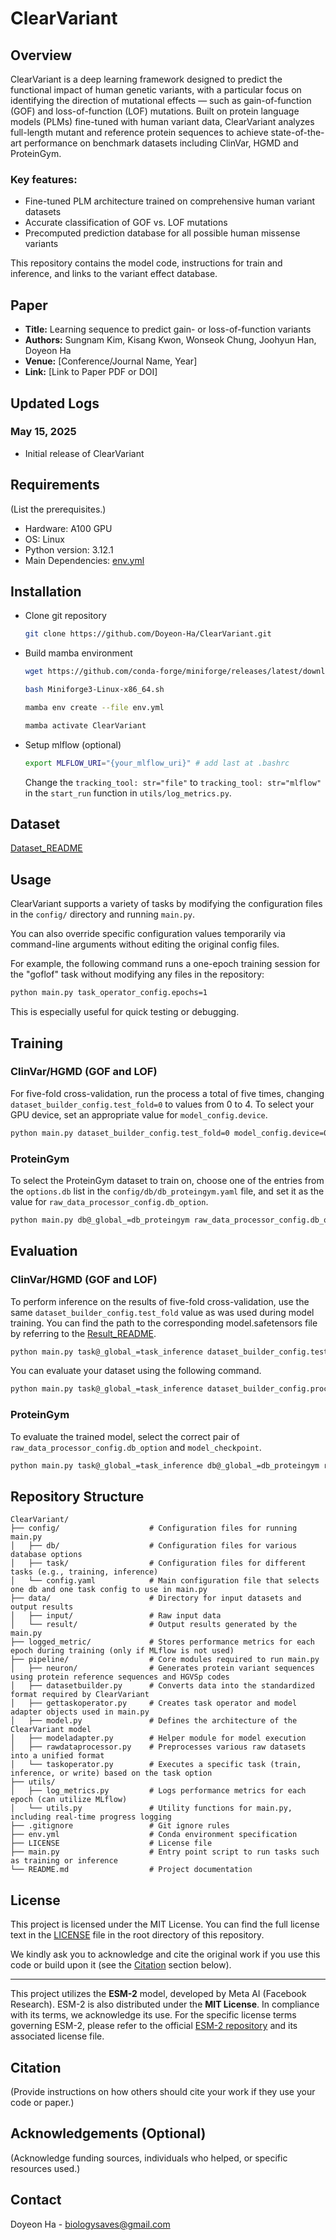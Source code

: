 # ClearVariant

## Overview
ClearVariant is a deep learning framework designed to predict the functional impact of human genetic variants, with a particular focus on identifying the direction of mutational effects — such as gain-of-function (GOF) and loss-of-function (LOF) mutations. Built on protein language models (PLMs) fine-tuned with human variant data, ClearVariant analyzes full-length mutant and reference protein sequences to achieve state-of-the-art performance on benchmark datasets including ClinVar, HGMD and ProteinGym.

### Key features:
* Fine-tuned PLM architecture trained on comprehensive human variant datasets
* Accurate classification of GOF vs. LOF mutations
* Precomputed prediction database for all possible human missense variants

This repository contains the model code, instructions for train and inference, and links to the variant effect database.

## Paper
* **Title:** Learning sequence to predict gain- or loss-of-function variants
* **Authors:** Sungnam Kim, Kisang Kwon, Wonseok Chung, Joohyun Han, Doyeon Ha
* **Venue:** [Conference/Journal Name, Year]
* **Link:** [Link to Paper PDF or DOI]

## Updated Logs
### May 15, 2025
* Initial release of ClearVariant

## Requirements
(List the prerequisites.)
* Hardware: A100 GPU
* OS: Linux
* Python version: 3.12.1
* Main Dependencies: [env.yml](env.yml)

## Installation
* Clone git repository
    ```bash
    git clone https://github.com/Doyeon-Ha/ClearVariant.git
    ```
* Build mamba environment
    ```bash
    wget https://github.com/conda-forge/miniforge/releases/latest/download/Miniforge3-Linux-x86_64.sh
    ```
    ```bash
    bash Miniforge3-Linux-x86_64.sh
    ```
    ```bash
    mamba env create --file env.yml
    ```
    ```bash
    mamba activate ClearVariant
    ```
* Setup mlflow (optional)
    ```bash
    export MLFLOW_URI="{your_mlflow_uri}" # add last at .bashrc
    ```
    Change the `tracking_tool: str="file"` to `tracking_tool: str="mlflow"` in the `start_run` function in `utils/log_metrics.py`.


## Dataset
[Dataset_README](data/input/README.md)

## Usage
ClearVariant supports a variety of tasks by modifying the configuration files in the `config/` directory and running `main.py`.

You can also override specific configuration values temporarily via command-line arguments without editing the original config files.

For example, the following command runs a one-epoch training session for the "goflof" task without modifying any files in the repository:
```bash
python main.py task_operator_config.epochs=1
```
This is especially useful for quick testing or debugging.

## Training
### ClinVar/HGMD (GOF and LOF)
For five-fold cross-validation, run the process a total of five times, changing `dataset_builder_config.test_fold=0` to values from 0 to 4.
To select your GPU device, set an appropriate value for `model_config.device`.
```bash
python main.py dataset_builder_config.test_fold=0 model_config.device=0
```
### ProteinGym
To select the ProteinGym dataset to train on, choose one of the entries from the `options.db` list in the `config/db/db_proteingym.yaml` file, and set it as the value for `raw_data_processor_config.db_option`.
```bash
python main.py db@_global_=db_proteingym raw_data_processor_config.db_option=A4_HUMAN_Seuma_2022.csv
```

## Evaluation
### ClinVar/HGMD (GOF and LOF)
To perform inference on the results of five-fold cross-validation, use the same `dataset_builder_config.test_fold` value as was used during model training.
You can find the path to the corresponding model.safetensors file by referring to the [Result_README](data/result/model/README.md).
```bash
python main.py task@_global_=task_inference dataset_builder_config.test_fold=0 model_config.model_checkpoint={abs_path_to_model.safetensors}
```
You can evaluate your dataset using the following command.
```bash
python main.py task@_global_=task_inference dataset_builder_config.processed_dataset={your_dataset_path} dataset_builder_config.db_processing=all_test model_config.model_checkpoint={abs_path_to_model.safetensors}
```

### ProteinGym
To evaluate the trained model, select the correct pair of `raw_data_processor_config.db_option` and `model_checkpoint`.
```bash
python main.py task@_global_=task_inference db@_global_=db_proteingym raw_data_processor_config.db_option=A4_HUMAN_Seuma_2022.csv model_config.model_checkpoint={abs_path_to_model.safetensors}
```

## Repository Structure
```
ClearVariant/
├── config/                    # Configuration files for running main.py
│   ├── db/                    # Configuration files for various database options
│   ├── task/                  # Configuration files for different tasks (e.g., training, inference)
│   └── config.yaml            # Main configuration file that selects one db and one task config to use in main.py
├── data/                      # Directory for input datasets and output results
│   ├── input/                 # Raw input data
│   └── result/                # Output results generated by the main.py
├── logged_metric/             # Stores performance metrics for each epoch during training (only if MLflow is not used)
├── pipeline/                  # Core modules required to run main.py
│   ├── neuron/                # Generates protein variant sequences using protein reference sequences and HGVSp codes
│   ├── datasetbuilder.py      # Converts data into the standardized format required by ClearVariant
│   ├── gettaskoperator.py     # Creates task operator and model adapter objects used in main.py
│   ├── model.py               # Defines the architecture of the ClearVariant model
│   ├── modeladapter.py        # Helper module for model execution
│   ├── rawdataprocessor.py    # Preprocesses various raw datasets into a unified format
│   └── taskoperator.py        # Executes a specific task (train, inference, or write) based on the task option
├── utils/
│   ├── log_metrics.py         # Logs performance metrics for each epoch (can utilize MLflow)
│   └── utils.py               # Utility functions for main.py, including real-time progress logging
├── .gitignore                 # Git ignore rules
├── env.yml                    # Conda environment specification
├── LICENSE                    # License file
├── main.py                    # Entry point script to run tasks such as training or inference
└── README.md                  # Project documentation
```

## License

This project is licensed under the MIT License. You can find the full license text in the [LICENSE](LICENSE) file in the root directory of this repository.

We kindly ask you to acknowledge and cite the original work if you use this code or build upon it (see the [Citation](#citation) section below).

---

This project utilizes the **ESM-2** model, developed by Meta AI (Facebook Research). ESM-2 is also distributed under the **MIT License**. In compliance with its terms, we acknowledge its use. For the specific license terms governing ESM-2, please refer to the official [ESM-2 repository](https://github.com/facebookresearch/esm) and its associated license file.

## Citation
(Provide instructions on how others should cite your work if they use your code or paper.)

## Acknowledgements (Optional)
(Acknowledge funding sources, individuals who helped, or specific resources used.)

## Contact
Doyeon Ha - biologysaves@gmail.com

